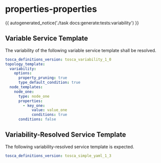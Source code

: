 # properties-properties

{{ autogenerated_notice('./task docs:generate:tests:variability') }}


## Variable Service Template

The variability of the following variable service template shall be resolved.

```yaml linenums="1"
tosca_definitions_version: tosca_variability_1_0
topology_template:
  variability:
    options:
      property_pruning: true
      type_default_condition: true
  node_templates:
    node_one:
      type: node_one
      properties:
        - key_one:
            value: value_one
            conditions: true
      conditions: false
```




## Variability-Resolved Service Template

The following variability-resolved service template is expected.

```yaml linenums="1"
tosca_definitions_version: tosca_simple_yaml_1_3
```

